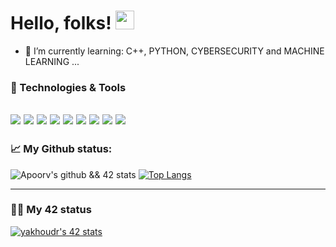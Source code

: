 # Hello, folks! <img src="https://github.com/barimehdi77/barimehdi77/blob/main/wave.gif" width="30px">

- 🌱 I’m currently learning: C++, PYTHON, CYBERSECURITY and MACHINE LEARNING ...

### 🔧 Technologies & Tools
![](https://img.shields.io/badge/OS-Linux-informational?style=flat&logo=linux&logoColor=white&color=2bbc8a)
![](https://img.shields.io/badge/Editor-VS_Code-informational?style=flat&logo=intellij-idea&logoColor=white&color=2bbc8a)
![](https://img.shields.io/badge/Code-C-informational?style=flat&logo=c&logoColor=white&color=2bbc8a)
![](https://img.shields.io/badge/Code-Python-informational?style=flat&logo=python&logoColor=white&color=2bbc8a)
![](https://img.shields.io/badge/Code-c++-informational?style=flat&logo=C&logoColor=white&color=2bbc8a)
![](https://img.shields.io/badge/Code-Make-informational?style=flat&logo=cmake&logoColor=white&color=2bbc8a)
![](https://img.shields.io/badge/Shell-Bash-informational?style=flat&logo=gnu-bash&logoColor=white&color=2bbc8a)
![](https://img.shields.io/badge/Tools-MySQL-informational?style=flat&logo=mysql&logoColor=white&color=2bbc8a)
![](https://img.shields.io/badge/Tools-cybersecurity-informational?style=flat&logo=red-hat-open-shift&logoColor=white&color=2bbc8a)
---
### 📈 My Github status:
![Apoorv's github && 42 stats](https://github-readme-stats.vercel.app/api?username=yak-houdr&show_icons=true&theme=radical)
[![Top Langs](https://github-readme-stats.vercel.app/api/top-langs/?username=yak-houdr&layout=compact&theme=radical)](https://github.com/anuraghazra/github-readme-stats)



---
### 👨‍💻 My 42 status
<a href="https://github.com/JaeSeoKim/badge42"><img src="https://badge.mediaplus.ma/darkblue/yakhoudr" alt="yakhoudr's 42 stats" /></a>
